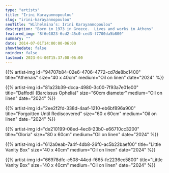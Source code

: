 ```yaml
---
type: "artists"
title: "Irini Karayannopoulou"
slug: "irini-karayannopoulou"
seoTitle: "Wilhelmina’s: Irini Karayannopoulou"
description: "Born in 1973 in Greece.  Lives and works in Athens"
featured_img: "8f6e1823-6cd2-45c0-ced3-f7700da5b800"
summary: ""
date: 2014-07-01T14:00:00-06:00
showthedate: false
noindex: false
lastmod: 2023-04-06T15:37:00-06:00
---
```


{{% artist-img id="94707b84-02e6-4706-4772-cd7de8bc1400" title="Athenais" size="40 x 40cm" medium="Oil on linen" date="2024" %}}

{{% artist-img id="81a23b39-dcca-4980-3c00-7f93a7e01e00" title="Daffodil (Barcissus Ophelia)" size="60cm diameter" medium="Oil on linen" date="2024" %}}

{{% artist-img id="2ee2f2fd-338d-4aaf-1210-eb6bf896a900" title="Forgoitten Until Rediscovered" size="60 x 60cm" medium="Oil on linen" date="2024" %}}

{{% artist-img id="de210199-08ed-4ec8-23b0-e66710cc3200" title="Gloria" size="80 x 60cm" medium="Oil on linen" date="2024" %}}

{{% artist-img id="612a0eab-7a4f-4db8-26f0-ac5b22baef00" title="Little Vanity Box" size="40 x 40cm" medium="Oil on linen" date="2024" %}}

{{% artist-img id="66978dfc-c508-44cd-f665-fe2236ec5800" title="Little Vanity Box" size="40 x 40cm" medium="Oil on linen" date="2024" %}}

